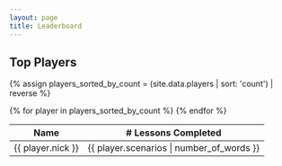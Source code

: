 ```yaml
---
layout: page
title: Leaderboard
---
```

## Top Players

{% assign players_sorted_by_count = (site.data.players | sort: 'count') | reverse %}

<table>
  <thead>
    <tr>
      <th>Name</th>
      <th># Lessons Completed</th>
    </tr>
  </thead>
  <tbody>
{% for player in players_sorted_by_count %}
    <tr>
      <td>{{ player.nick }}</td>
      <td>{{ player.scenarios | number_of_words }}</td>
    </tr>
{% endfor %}
  </tbody>
</table>
